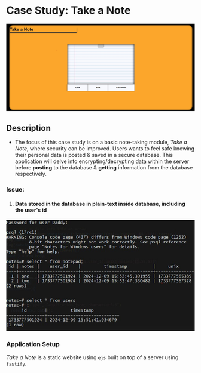# Case Study: Take a Note
<img src="./media/photo1.intro.jpg"/>

## Description

- The focus of this case study is on a basic note-taking module, _Take a Note_, where security can be improved. Users wants to feel safe knowing their personal data is posted & saved in a secure database. This application will delve into encrypting/decrypting data within the server before __posting__ to the database & __getting__ information from the database respectively.


### Issue:

1. #### Data stored in the database in plain-text inside database, including the user's id <br>

<img src="./media/photo3.notestable.jpg"/>

### Application Setup

_Take a Note_ is a static website using ```ejs``` built on top of a server using ```fastify```.